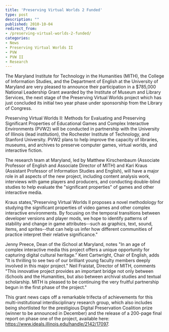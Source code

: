 ```yaml
---
title: 'Preserving Virtual Worlds 2 Funded'
type: post
description: ""
published: 2010-10-04
redirect_from: 
- /preserving-virtual-worlds-2-funded/
categories:
- News
- Preserving Virtual Worlds II
- PVW
- PVW II
- Research
---
```

The Maryland Institute for Technology in the Humanities (MITH), the College of Information Studies, and the Department of English at the University of Maryland are very pleased to announce their participation in a \$785,000 National Leadership Grant awarded by the Institute of Museum and Library Services, the next stage of the Preserving Virtual Worlds project which has just concluded its initial two year phase under sponsorship from the Library of Congress.

Preserving Virtual Worlds II: Methods for Evaluating and Preserving Significant Properties of Educational Games and Complex Interactive Environments (PVW2) will be conducted in partnership with the University of Illinois (lead institution), the Rochester Institute of Technology, and Stanford University. PVW2 plans to help improve the capacity of libraries, museums, and archives to preserve computer games, virtual worlds, and interactive fiction.

The research team at Maryland, led by Matthew Kirschenbaum (Associate Professor of English and Associate Director of MITH) and Kari Kraus (Assistant Professor of Information Studies and English), will have a major role in all aspects of the new project, including content analysis work, interviews with game players and producers, and conducting double-blind studies to help evaluate the "significant properties" of games and other interactive media.

Kraus states,"Preserving Virtual Worlds II proposes a novel methodology for studying the significant properties of video games and other complex interactive environments. By focusing on the temporal transitions between developer versions and player mods, we hope to identify patterns of stability and change in game attributes--such as graphics, text, sound, items, and sprites--that can help us infer how different communities of practice interpret their relative significance."

Jenny Preece, Dean of the iSchool at Maryland, notes "In an age of complex interactive media this project offers a unique opportunity for capturing digital cultural heritage.” Kent Cartwright, Chair of English, adds "It is thrilling to see two of our brilliant young faculty members deeply involved in this major project." Neil Fraistat, Director of MITH, comments "This innovative project provides an important bridge not only between iSchools and the Humanities, but also between archival studies and textual scholarship. MITH is pleased to be continuing the very fruitful partnership begun in the first phase of the project."

This grant news caps off a remarkable trifecta of achievements for this multi-institutional interdisciplinary research group, which also includes being shortlisted for the prestigious Digital Preservation Coalition prize (winner to be announced in December) and the release of a 200-page final report on phase one of the project, available here: <https://www.ideals.illinois.edu/handle/2142/17097>.
